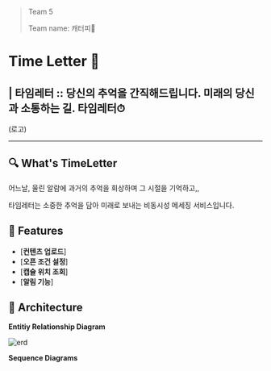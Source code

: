 > Team 5
>
> Team name: 캐터피🐛

# Time Letter 📮

## | 타임레터 :: 당신의 추억을 간직해드립니다. 미래의 당신과 소통하는 길. 타임레터⏱

(로고)

------

## 🔍 What's TimeLetter

어느날, 울린 알람에 과거의 추억을 회상하며 그 시절을 기억하고,,

타임레터는 소중한 추억을 담아 미래로 보내는 비동시성 메세징 서비스입니다.



## 🏓 Features

- [**컨텐츠 업로드**]
- [**오픈 조건 설정**]
- [**캡슐 위치 조회**]
- [**알림 기능**]



## 🔧 Architecture

**Entitiy Relationship Diagram**

![erd](C:\Users\multicampus\Desktop\erd.png)



**Sequence Diagrams**

